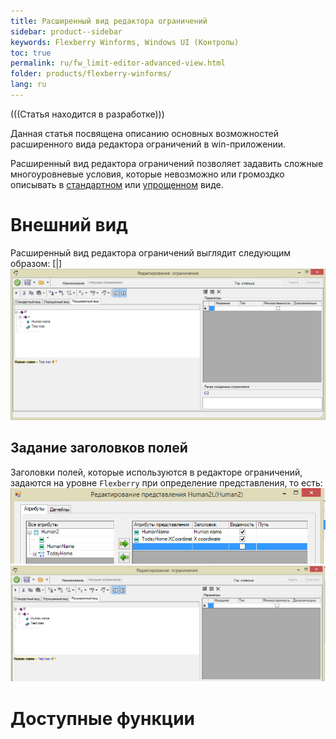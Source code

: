 ```yaml
---
title: Расширенный вид редактора ограничений
sidebar: product--sidebar
keywords: Flexberry Winforms, Windows UI (Контролы)
toc: true
permalink: ru/fw_limit-editor-advanced-view.html
folder: products/flexberry-winforms/
lang: ru
---
```




(((Статья находится в разработке)))

Данная статья посвящена описанию основных возможностей расширенного вида редактора ограничений в win-приложении. 

Расширенный вид редактора ограничений позволяет задавить сложные многоуровневые условия, которые невозможно или громоздко описывать в [стандартном](standart-view-limits-editor.html) или [упрощенном](limit-editor-simple-view.html) виде.

# Внешний вид

Расширенный вид редактора ограничений выглядит следующим образом:
[|]![](/images/pages/products/flexberry-winforms/subsystems/limits/advanced-view.png)

## Задание заголовков полей
Заголовки полей, которые используются в редакторе ограничений, задаются на уровне `Flexberry` при определение представления, то есть:
![](/images/pages/products/flexberry-winforms/subsystems/limits/field-caption.png)
![](/images/pages/products/flexberry-winforms/subsystems/limits/field-caption1.png)

# Доступные функции
